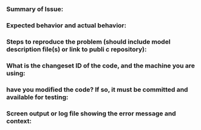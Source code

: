 ### Summary of Issue:
### Expected behavior and actual behavior:
### Steps to reproduce the problem (should include model description file(s) or link to publi c repository):
### What is the changeset ID of the code, and the machine you are using:
### have you modified the code? If so, it must be committed and available for testing:
### Screen output or log file showing the error message and context:
